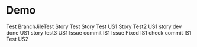 # Demo
Test
BranchJileTest
Story Test
Story Test US1
Story Test2 US1
story dev done US1
story test3 US1
Issue commit IS1
Issue Fixed IS1
check commit IS1
Test US2
